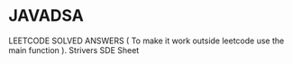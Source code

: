 # JAVADSA
LEETCODE SOLVED ANSWERS   ( To make it work outside leetcode use the main function ). Strivers SDE Sheet
